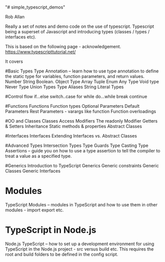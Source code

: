 "# simple_typescript_demos" 

Rob Allan

Really a set of notes and demo code on the use of typescript. Typescript being a superset of Javascript and introducing types (classes  / types / interfaces etc).

This is based on the following page - acknowledgement.
https://www.typescripttutorial.net/

It covers 

#Basic Types
Type Annotation – learn how to use type annotation to define the static type for variables, function parameters, and return values.
Number
String
Boolean.
Object Type
Array
Tuple
Enum
Any Type
Void type
Never Type
Union Types
Type Aliases 
String Literal Types

#Control flow
if…else
switch..case
for
while
do…while
break
continue

#Functions
Functions
Function types
Optional Parameters 
Default Parameters
Rest Parameters - varargs like function
Function overloadings

#OO and Classes
Classes 
Access Modifiers
The readonly Modifier
Getters & Setters
Inheritance
Static methods & properties
Abstract Classes

#Interfaces
Interfaces
Extending 
Interfaces vs. Abstract Classes

#Advanced Types
Intersection Types
Type Guards
Type Casting
Type Assertions – guide you on how to use a type assertion to tell the compiler to treat a value as a specified type.

#Generics
Introduction to TypeScript Generics
Generic constraints
Generic Classes
Generic Interfaces

# Modules
TypeScript Modules – modules in TypeScript and how to use them in other modules - import export etc.

# TypeScript in Node.js
Node.js TypeScript – how to set up a development environment for using TypeScript in the Node.js project - src versus build etc. This requires the root and build folders to be defined in the config script.
